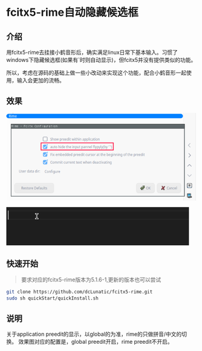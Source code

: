 # fcitx5-rime自动隐藏候选框
## 介绍

用fcitx5-rime去挂接小鹤音形后，确实满足linux日常下基本输入。习惯了windows下隐藏候选框(如果有`时则自动显示)，但fcitx5并没有提供类似的功能。

所以，考虑在源码的基础上做一些小改动来实现这个功能，配合小鹤音形一起使用，输入会更加的流畅。

## 效果

![](assets/2.png)

![](assets/1.gif)

## 快速开始
> 要求对应的fcitx5-rime版本为5.1.6-1,更新的版本也可以尝试
```sh
git clone https://github.com/dcLunatic/fcitx5-rime.git
sudo sh quickStart/quickInstall.sh
```

## 说明
关于application preedit的显示，以global的为准，rime的只做拼音/中文的切换。
效果图对应的配置是，global preedit开启，rime preedit不开启。
